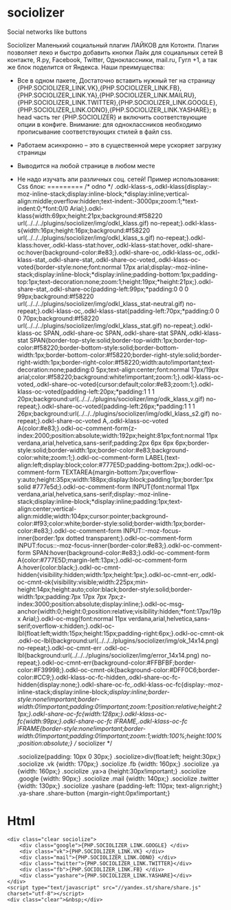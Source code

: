 sociolizer
==========

Social networks like buttons


Sociolizer 
Маленький социальный плагин ЛАЙКОВ для Котонти. Плагин позволяет леко и быстро добавить кнопки Лайк для социальных сетей В контакте, Я.ру, Facebook, Twitter, Одноклассники, mail.ru, Гугл +1, а так же блок поделится от Яндекса.
Наши преимущества:
* Все в одном пакете, Достаточно вставить нужный тег на страницу {PHP.SOCIOLIZER_LINK.VK},{PHP.SOCIOLIZER_LINK.FB},{PHP.SOCIOLIZER_LINK.YA},{PHP.SOCIOLIZER_LINK.MAILRU},{PHP.SOCIOLIZER_LINK.TWITTER},{PHP.SOCIOLIZER_LINK.GOOGLE},{PHP.SOCIOLIZER_LINK.ODNO},{PHP.SOCIOLIZER_LINK.YASHARE}; в head часть тег {PHP.SOCIOLIZER} и включить соответствующие опции в конфиге. Внимание: для одноклассников необходимо прописывание соответствующих стилей в файл css.
* Работаем асинхронно – это в существенной мере ускоряет загрузку страницы
* Выводится на любой странице в любом месте
* Не надо изучать апи различных соц. сетей!
Пример использования:
Css блок:
=========
    /* odno */
    .odkl-klass-s,.odkl-klass{display:-moz-inline-stack;display:inline-block;*display:inline;vertical-align:middle;overflow:hidden;text-indent:-3000px;zoom:1;*text-indent:0;*font:0/0 Arial;}.odkl-klass{width:69px;height:21px;background:#f58220 url(../../../plugins/sociolizer/img/odkl_klass.gif) no-repeat;}.odkl-klass-s{width:16px;height:16px;background:#f58220 url(../../../plugins/sociolizer/img/odkl_klass_s.gif) no-repeat;}.odkl-klass:hover,.odkl-klass-stat:hover,.odkl-klass-stat:hover,.odkl-share-oc:hover{background-color:#e83;}.odkl-share-oc,.odkl-klass-oc,.odkl-klass-stat,.odkl-share-stat,.odkl-share-oc-voted,.odkl-klass-oc-voted{border-style:none;font:normal 17px arial;display:-moz-inline-stack;display:inline-block;*display:inline;padding-bottom:1px;padding-top:1px;text-decoration:none;zoom:1;height:19px;*height:21px;}.odkl-share-stat,.odkl-share-oc{padding-left:99px;*padding:0 0 0 99px;background:#f58220 url(../../../plugins/sociolizer/img/odkl_klass_stat-neutral.gif) no-repeat;}.odkl-klass-oc,.odkl-klass-stat{padding-left:70px;*padding:0 0 0 70px;background:#f58220 url(../../../plugins/sociolizer/img/odkl_klass_stat.gif) no-repeat;}.odkl-klass-oc SPAN,.odkl-share-oc SPAN,.odkl-share-stat SPAN,.odkl-klass-stat SPAN{border-top-style:solid;border-top-width:1px;border-top-color:#f58220;border-bottom-style:solid;border-bottom-width:1px;border-bottom-color:#f58220;border-right-style:solid;border-right-width:1px;border-right-color:#f58220;width:auto!important;text-decoration:none;padding:0 5px;text-align:center;font:normal 17px/19px arial;color:#f58220;background:white!important;zoom:1;}.odkl-klass-oc-voted,.odkl-share-oc-voted{cursor:default;color:#e83;zoom:1;}.odkl-klass-oc-voted{padding-left:20px;*padding:1 1 1 20px;background:url(../../../plugins/sociolizer/img/odk_klass_v.gif) no-repeat;}.odkl-share-oc-voted{padding-left:26px;*padding:1 1 1 26px;background:url(../../../plugins/sociolizer/img/odkl_klass_s2.gif) no-repeat;}.odkl-share-oc-voted A,.odkl-klass-oc-voted A{color:#e83;}.odkl-oc-comment-form{z-index:2000;position:absolute;width:192px;height:81px;font:normal 11px verdana,arial,helvetica,sans-serif;padding:2px 6px 6px 6px;border-style:solid;border-width:1px;border-color:#e83;background-color:white;zoom:1;}.odkl-oc-comment-form LABEL{text-align:left;display:block;color:#777E5D;padding-bottom:2px;}.odkl-oc-comment-form TEXTAREA{margin-bottom:7px;overflow-y:auto;height:35px;width:188px;display:block;padding:1px;border:1px solid #777e5d;}.odkl-oc-comment-form INPUT{font:normal 11px verdana,arial,helvetica,sans-serif;display:-moz-inline-stack;display:inline-block;*display:inline;padding:1px;text-align:center;vertical-align:middle;width:104px;cursor:pointer;background-color:#f93;color:white;border-style:solid;border-width:1px;border-color:#e83;}.odkl-oc-comment-form INPUT::-moz-focus-inner{border:1px dotted transparent;}.odkl-oc-comment-form INPUT:focus::-moz-focus-inner{border-color:#e83;}.odkl-oc-comment-form SPAN:hover{background-color:#e83;}.odkl-oc-comment-form A{color:#777E5D;margin-left:13px;}.odkl-oc-comment-form A:hover{color:black;}.odkl-oc-cmnt-hidden{visibility:hidden;width:1px;height:1px;}.odkl-oc-cmnt-err,.odkl-oc-cmnt-ok{visibility:visible;width:225px;min-height:14px;height:auto;color:black;border-style:solid;border-width:1px;padding:7px 17px 7px 7px;z-index:3000;position:absolute;display:inline;}.odkl-oc-msg-anchor{width:0;height:0;position:relative;visibility:hidden;*font:17px/19px Arial;}.odkl-oc-msg{font:normal 11px verdana,arial,helvetica,sans-serif;overflow-x:hidden;}.odkl-oc-lbl{float:left;width:15px;height:15px;padding-right:6px;}.odkl-oc-cmnt-ok .odkl-oc-lbl{background:url(../../../plugins/sociolizer/img/ok_14x14.png) no-repeat;}.odkl-oc-cmnt-err .odkl-oc-lbl{background:url(../../../plugins/sociolizer/img/error_14x14.png) no-repeat;}.odkl-oc-cmnt-err{background-color:#FFBFBF;border-color:#F39998;}.odkl-oc-cmnt-ok{background-color:#DFF0C6;border-color:#CC9;}.odkl-klass-oc-fc-hidden,.odkl-share-oc-fc-hidden{display:none;}.odkl-share-oc-fc,.odkl-klass-oc-fc{display:-moz-inline-stack;display:inline-block;*display:inline;border-style:none!important;border-width:0!important;padding:0!important;zoom:1;position:relative;height:21px;}.odkl-share-oc-fc{width:128px;}.odkl-klass-oc-fc{width:99px;}.odkl-share-oc-fc IFRAME,.odkl-klass-oc-fc IFRAME{border-style:none!important;border-width:0!important;padding:0!important;zoom:1;width:100%;height:100%;position:absolute;}
    /* sociolizer */
    
    .sociolize{padding: 10px 0 30px;}
    .sociolize>div{float:left; height:30px;}
    .sociolize .vk {width: 170px;}
    .sociolize .fb {width: 160px;}
    .sociolize .ya {width: 160px;}
    .sociolize .ya>a {height:30px!important;}
    .sociolize .google {width: 90px;}
    .sociolize .mail {width: 140px;}
    .sociolize .twitter {width: 130px;}
    .sociolize .yashare {padding-left: 110px; text-align:right;}
    .ya-share .share-button {margin-right:0px!important;}

Html
====

    <div class="clear sociolize">
    	<div class="google">{PHP.SOCIOLIZER_LINK.GOOGLE} </div>
    	<div class="vk">{PHP.SOCIOLIZER_LINK.VK} </div>
    	<div class="mail">{PHP.SOCIOLIZER_LINK.ODNO} </div>
    	<div class="twitter">{PHP.SOCIOLIZER_LINK.TWITTER}</div>
    	<div class="fb">{PHP.SOCIOLIZER_LINK.FB} </div>
    	<div class="yashare">{PHP.SOCIOLIZER_LINK.YASHARE}</div>
    </div>
    <script type="text/javascript" src="//yandex.st/share/share.js" charset="utf-8"></script>
    <div class="clear">&nbsp;</div>

